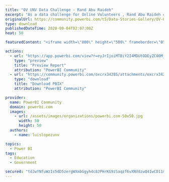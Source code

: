```yaml
---
title: "OV UNV Data Challenge - Rand Abu Raideh"
excerpt: "As a data challenge for Online Volunteers , Rand Abu Raideh created a report to represent the geographical mobilization and demographics of United"
originalUrl: https://community.powerbi.com/t5/Data-Stories-Gallery/OV-UNV-Data-Challenge-Rand-Abu-Raideh/m-p/1346852
type: download
publishedDateTime: 2020-09-04T02:07:00Z
heat: 58

featuredContent: "<iframe width=\"800\" height=\"500\" frameborder=\"0\" src=\"https://app.powerbi.com/view?r=eyJrIjoiMTBiY2I4MDUtODEyZC00Mjk1LWJjMmEtODFlZGE4NzI4YjMxIiwidCI6ImIzZTVkYjVlLTI5NDQtNDgzNy05OWY1LTc0ODhhY2U1NDMxOSIsImMiOjh9&amp;pageName=ReportSectioncec27ea74889827bcfd4\"></iframe>"

actions:
  - url: "https://app.powerbi.com/view?r=eyJrIjoiMTBiY2I4MDUtODEyZC00Mjk1LWJjMmEtODFlZGE4NzI4YjMxIiwidCI6ImIzZTVkYjVlLTI5NDQtNDgzNy05OWY1LTc0ODhhY2U1NDMxOSIsImMiOjh9&amp;pageName=ReportSectioncec27ea74889827bcfd4"
    type: "preview"
    title: "Preview Report"
    attribution: "PowerBI Community"
  - url: "https://community.powerbi.com/oxcrx34285/attachments/oxcrx34285/DataStoriesGallery/4542/1/RandAbuRaidehUNVolunteerReport.pbix"
    type: "download"
    title: "Download PBIX"
    attribution: "PowerBI Community"

provider:
  name: PowerBI Community
  domain: powerbi.com
  images:
    - url: /assets/images/organizations/powerbi.com-50x50.jpg
      width: 50
      height: 50
  authors:
    - name: luislopezunv

topics:
  - Power BI
tags:
  - Education
  - Government

secured: "tdJwYNfuWzIs5dD5zergWXmbGgyh4c8JPHrKG9zSaqzf6vXNVdzwQ4IwCD11m0FFUlDCGb4Bb9apI2JtVprcc5wSnbWaGr32jGNk+i8SNVZr1uXpk/HSAaT0xxzB1728XrukmEZlTLf9LTDx9xEa8OPW51Wu6/okvC4LV5Ky146h9Ib+YjJcUO++GH/LoMcGu7y4CfbJWEU+d/CzRggGzKeZhbP8kjCNTrlCWQjtEkbCGC/0+KvdZe1Ug8lvMaJPrkM8n6Ogg04PvEhm/yniYwepIkiPhvny0tcIaA0mFOAy6KTNRNHjn4aoXhEy0zdVQQ4+++guiyv4w/qIUBB538Mpiqq1b5KrocXfdyXBwfxB1PDfuKv/ZPXOtrCayfEX48hxSlUz0DwtjaQhRXoBluj/ThQ6Rz6xgclxcWCSuLa2YBLkXYZbeZpnMgSVfFr4;pKAKVU4xh8r154xPPoFvQQ=="
---
```


